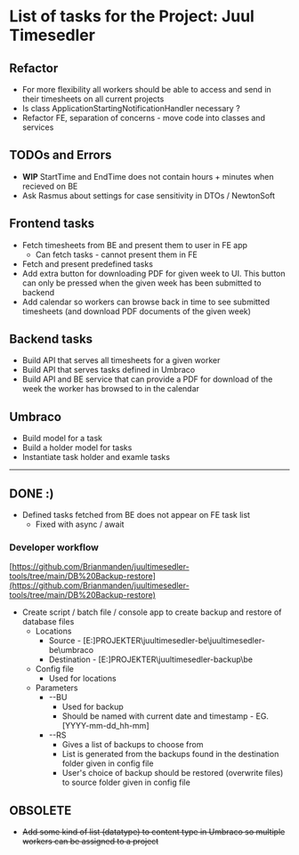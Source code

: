 # List of tasks for the Project: Juul Timesedler

## Refactor

* For more flexibility all workers should be able to access and send in their timesheets on all current projects
* Is class ApplicationStartingNotificationHandler necessary ?
* Refactor FE, separation of concerns - move code into classes and services

## TODOs and Errors

* **WIP** StartTime and EndTime does not contain hours + minutes when recieved on BE
* Ask Rasmus about settings for case sensitivity in DTOs / NewtonSoft

## Frontend tasks

* Fetch timesheets from BE and present them to user in FE app
  * Can fetch tasks - cannot present them in FE
* Fetch and present predefined tasks
* Add extra button for downloading PDF for given week to UI. This button can only be pressed when the given week has been submitted to backend
* Add calendar so workers can browse back in time to see submitted timesheets (and download PDF documents of the given week)

## Backend tasks

* Build API that serves all timesheets for a given worker
* Build API that serves tasks defined in Umbraco
* Build API and BE service that can provide a PDF for download of the week the worker has browsed to in the calendar

## Umbraco

* Build model for a task
* Build a holder model for tasks
* Instantiate task holder and examle tasks

---

## DONE :)

* Defined tasks fetched from BE does not appear on FE task list
  * Fixed with async / await

### Developer workflow

[https://github.com/Brianmanden/juultimesedler-tools/tree/main/DB%20Backup-restore](https://github.com/Brianmanden/juultimesedler-tools/tree/main/DB%20Backup-restore)

* Create script / batch file / console app to create backup and restore of database files
  * Locations
    * Source - [E:\]PROJEKTER\juultimesedler-be\juultimesedler-be\umbraco
    * Destination - [E:\]PROJEKTER\juultimesedler-backup\be
  * Config file
    * Used for locations
  * Parameters
    * --BU
      * Used for backup
      * Should be named with current date and timestamp - EG.[YYYY-mm-dd_hh-mm]
    * --RS
      * Gives a list of backups to choose from
      * List is generated from the backups found in the destination folder given in config file
      * User's choice of backup should be restored (overwrite files) to source folder given in config file
## OBSOLETE

* ~~Add some kind of list (datatype) to content type in Umbraco so multiple workers can be assigned to a project~~
